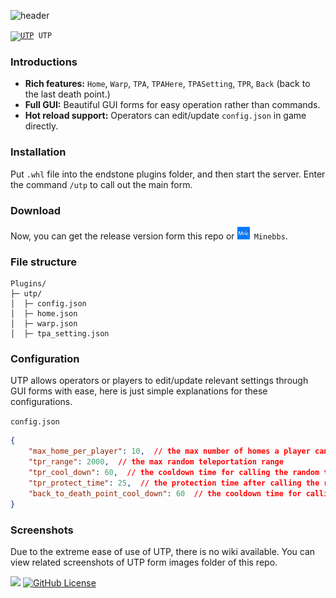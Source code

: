 ![header](https://capsule-render.vercel.app/api?type=venom&height=150&color=gradient&text=UTP&fontColor=0:8871e5,100:b678c4&fontSize=50&desc=A%20de-commanded%20teleportation%20collection%20plug-in.&descAlignY=80&descSize=20&animation=fadeIn)

<code><a href="https://github.com/umarurize/UTP"><img height="25" src="https://github.com/umarurize/UTP/blob/master/logo/UTP.png" alt="UTP" /></a>&nbsp;UTP</code>

### Introductions
* **Rich features:** `Home`, `Warp`, `TPA`, `TPAHere`, `TPASetting`, `TPR`, `Back` (back to the last death point.)
* **Full GUI:** Beautiful GUI forms for easy operation rather than commands.
* **Hot reload support:** Operators can edit/update `config.json` in game directly.

### Installation
Put `.whl` file into the endstone plugins folder, and then start the server. Enter the command `/utp` to call out the main form.

### Download
Now, you can get the release version form this repo or <code><a href="https://www.minebbs.com/resources/utp.10159/"><img height="20" src="https://github.com/umarurize/umaru-cdn/blob/main/images/minebbs.png" alt="Minebbs" /></a>&nbsp;Minebbs</code>.

### File structure
```
Plugins/
├─ utp/
│  ├─ config.json
│  ├─ home.json
│  ├─ warp.json
│  ├─ tpa_setting.json
```

### Configuration
UTP allows operators or players to edit/update relevant settings through GUI forms with ease, here is just simple explanations for these configurations.

`config.json`
```json
{
    "max_home_per_player": 10,  // the max number of homes a player can posses
    "tpr_range": 2000,  // the max random teleportation range
    "tpr_cool_down": 60,  // the cooldown time for calling the random teleportation
    "tpr_protect_time": 25,  // the protection time after calling the random teleportation
    "back_to_death_point_cool_down": 60  // the cooldown time for calling the back
}
```

### Screenshots
Due to the extreme ease of use of UTP, there is no wiki available. You can view related screenshots of UTP form images folder of this repo.

![](https://img.shields.io/badge/language-python-blue.svg) [![GitHub License](https://img.shields.io/github/license/umarurize/UTP)](LICENSE)

